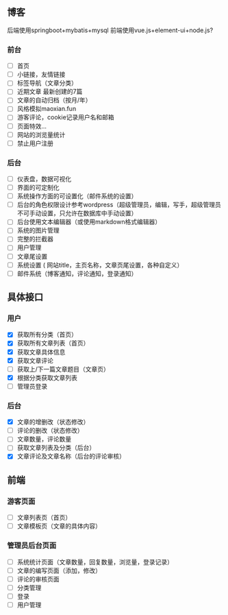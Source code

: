 ## 博客
后端使用springboot+mybatis+mysql
前端使用vue.js+element-ui+node.js?
### 前台
* [ ] 首页
* [ ] 小链接，友情链接
* [ ] 标签导航（文章分类）
* [ ] 近期文章 最新创建的7篇
* [ ] 文章的自动归档（按月/年）
* [ ] 风格模拟maoxian.fun
* [ ] 游客评论，cookie记录用户名和邮箱
* [ ] 页面特效...
* [ ] 网站的浏览量统计
* [ ] 禁止用户注册

### 后台
* [ ] 仪表盘，数据可视化
* [ ] 界面的可定制化
* [ ] 系统操作方面的可设置化（邮件系统的设置）
* [ ] 后台的角色权限设计参考wordpress（超级管理员，编辑，写手，超级管理员不可手动设置，只允许在数据库中手动设置）
* [ ] 后台使用文本编辑器（或使用markdown格式编辑器）
* [ ] 系统的图片管理
* [ ] 完整的拦截器
* [ ] 用户管理
* [ ] 文章尾设置
* [ ] 系统设置 ( 网站title，主页名称，文章页尾设置，各种自定义）
* [ ] 邮件系统（博客通知，评论通知，登录通知）

## 具体接口
### 用户
* [X] 获取所有分类（首页）
* [X] 获取所有文章列表（首页）
* [X] 获取文章具体信息
* [X] 获取文章评论 
* [ ] 获取上/下一篇文章题目（文章页）
* [X] 根据分类获取文章列表
* [ ] 管理员登录

### 后台
* [X] 文章的增删改（状态修改）
* [ ] 评论的删改（状态修改）
* [ ] 文章数量，评论数量
* [ ] 获取文章列表及分类（后台）
* [X] 文章评论及文章名称（后台的评论审核）

## 前端
### 游客页面
* [ ] 文章列表页（首页）
* [ ] 文章模板页（文章的具体内容）

### 管理员后台页面
* [ ] 系统统计页面（文章数量，回复数量，浏览量，登录记录）
* [ ] 文章的编写页面（添加，修改）
* [ ] 评论的审核页面
* [ ] 分类管理
* [ ] 登录
* [ ] 用户管理